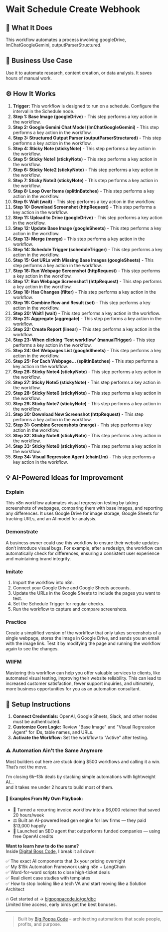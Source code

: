 # Wait Schedule Create Webhook

## 🚀 What It Does
This workflow automates a process involving googleDrive, lmChatGoogleGemini, outputParserStructured.

## 💼 Business Use Case
Use it to automate research, content creation, or data analysis. It saves hours of manual work.

## ⚙️ How It Works
1.  **Trigger:** This workflow is designed to run on a schedule. Configure the interval in the Schedule node.
2. **Step 1: Base Image (googleDrive)** - This step performs a key action in the workflow.
3. **Step 2: Google Gemini Chat Model (lmChatGoogleGemini)** - This step performs a key action in the workflow.
4. **Step 3: Structured Output Parser (outputParserStructured)** - This step performs a key action in the workflow.
5. **Step 4: Sticky Note (stickyNote)** - This step performs a key action in the workflow.
6. **Step 5: Sticky Note1 (stickyNote)** - This step performs a key action in the workflow.
7. **Step 6: Sticky Note2 (stickyNote)** - This step performs a key action in the workflow.
8. **Step 7: Sticky Note3 (stickyNote)** - This step performs a key action in the workflow.
9. **Step 8: Loop Over Items (splitInBatches)** - This step performs a key action in the workflow.
10. **Step 9: Wait (wait)** - This step performs a key action in the workflow.
11. **Step 10: Download Screenshot (httpRequest)** - This step performs a key action in the workflow.
12. **Step 11: Upload to Drive (googleDrive)** - This step performs a key action in the workflow.
13. **Step 12: Update Base Image (googleSheets)** - This step performs a key action in the workflow.
14. **Step 13: Merge (merge)** - This step performs a key action in the workflow.
15. **Step 14: Schedule Trigger (scheduleTrigger)** - This step performs a key action in the workflow.
16. **Step 15: Get URLs with Missing Base Images (googleSheets)** - This step performs a key action in the workflow.
17. **Step 16: Run Webpage Screenshot (httpRequest)** - This step performs a key action in the workflow.
18. **Step 17: Run Webpage Screenshot1 (httpRequest)** - This step performs a key action in the workflow.
19. **Step 18: Has Changes (filter)** - This step performs a key action in the workflow.
20. **Step 19: Combine Row and Result (set)** - This step performs a key action in the workflow.
21. **Step 20: Wait1 (wait)** - This step performs a key action in the workflow.
22. **Step 21: Aggregate (aggregate)** - This step performs a key action in the workflow.
23. **Step 22: Create Report (linear)** - This step performs a key action in the workflow.
24. **Step 23: When clicking ‘Test workflow’ (manualTrigger)** - This step performs a key action in the workflow.
25. **Step 24: Get Webpages List (googleSheets)** - This step performs a key action in the workflow.
26. **Step 25: For Each Webpage... (splitInBatches)** - This step performs a key action in the workflow.
27. **Step 26: Sticky Note4 (stickyNote)** - This step performs a key action in the workflow.
28. **Step 27: Sticky Note5 (stickyNote)** - This step performs a key action in the workflow.
29. **Step 28: Sticky Note6 (stickyNote)** - This step performs a key action in the workflow.
30. **Step 29: Sticky Note7 (stickyNote)** - This step performs a key action in the workflow.
31. **Step 30: Download New Screenshot (httpRequest)** - This step performs a key action in the workflow.
32. **Step 31: Combine Screenshots (merge)** - This step performs a key action in the workflow.
33. **Step 32: Sticky Note8 (stickyNote)** - This step performs a key action in the workflow.
34. **Step 33: Sticky Note9 (stickyNote)** - This step performs a key action in the workflow.
35. **Step 34: Visual Regression Agent (chainLlm)** - This step performs a key action in the workflow.

## 💡 AI-Powered Ideas for Improvement
### Explain
This n8n workflow automates visual regression testing by taking screenshots of webpages, comparing them with base images, and reporting any differences. It uses Google Drive for image storage, Google Sheets for tracking URLs, and an AI model for analysis.

### Demonstrate
A business owner could use this workflow to ensure their website updates don’t introduce visual bugs. For example, after a redesign, the workflow can automatically check for differences, ensuring a consistent user experience and maintaining brand integrity.

### Imitate
1. Import the workflow into n8n.
2. Connect your Google Drive and Google Sheets accounts.
3. Update the URLs in the Google Sheets to include the pages you want to test.
4. Set the Schedule Trigger for regular checks.
5. Run the workflow to capture and compare screenshots.

### Practice
Create a simplified version of the workflow that only takes screenshots of a single webpage, stores the image in Google Drive, and sends you an email with the image link. Test it by modifying the page and running the workflow again to see the changes.

### WIIFM
Mastering this workflow can help you offer valuable services to clients, like automated visual testing, improving their website reliability. This can lead to increased customer satisfaction, fewer support inquiries, and ultimately, more business opportunities for you as an automation consultant.

## 🔧 Setup Instructions
1. **Connect Credentials:** OpenAI, Google Sheets, Slack, and other nodes must be authenticated.
2. **Customize Core Logic:** Review "Base Image" and "Visual Regression Agent" for IDs, table names, and URLs.
3. **Activate the Workflow:** Set the workflow to "Active" after testing.

### ⚠️ Automation Ain’t the Same Anymore

Most builders out here are stuck doing $500 workflows and calling it a win.  
That’s not the move.  

I'm closing $6k–$13k deals by stacking simple automations with lightweight AI...  
and it takes me under 2 hours to build most of them.

#### 🧠 Examples From My Own Playbook:
- 🔁 Turned a recurring invoice workflow into a $6,000 retainer that saved 20 hours/week  
- ⚖️ Built an AI-powered lead gen engine for law firms — they paid $13,000 happily  
- 🚀 Launched an SEO agent that outperforms funded companies — using free OpenAI credits  

**Want to learn how to do the same?**  
Inside [Digital Boss Code](https://bigpoppacode.io/go/dbc), I break it all down:

✅ The exact AI components that 3x your pricing overnight  
✅ My $15k Automation Framework using n8n + LangChain  
✅ Word-for-word scripts to close high-ticket deals  
✅ Real client case studies with templates  
✅ How to stop looking like a tech VA and start moving like a Solution Architect  

🔥 Get started at → [bigpoppacode.io/go/dbc](https://bigpoppacode.io/go/dbc)  
Limited time access, early birds get the best bonuses.

---
> Built by [Big Poppa Code](https://bigpoppacode.io) – architecting automations that scale people, profits, and purpose.
